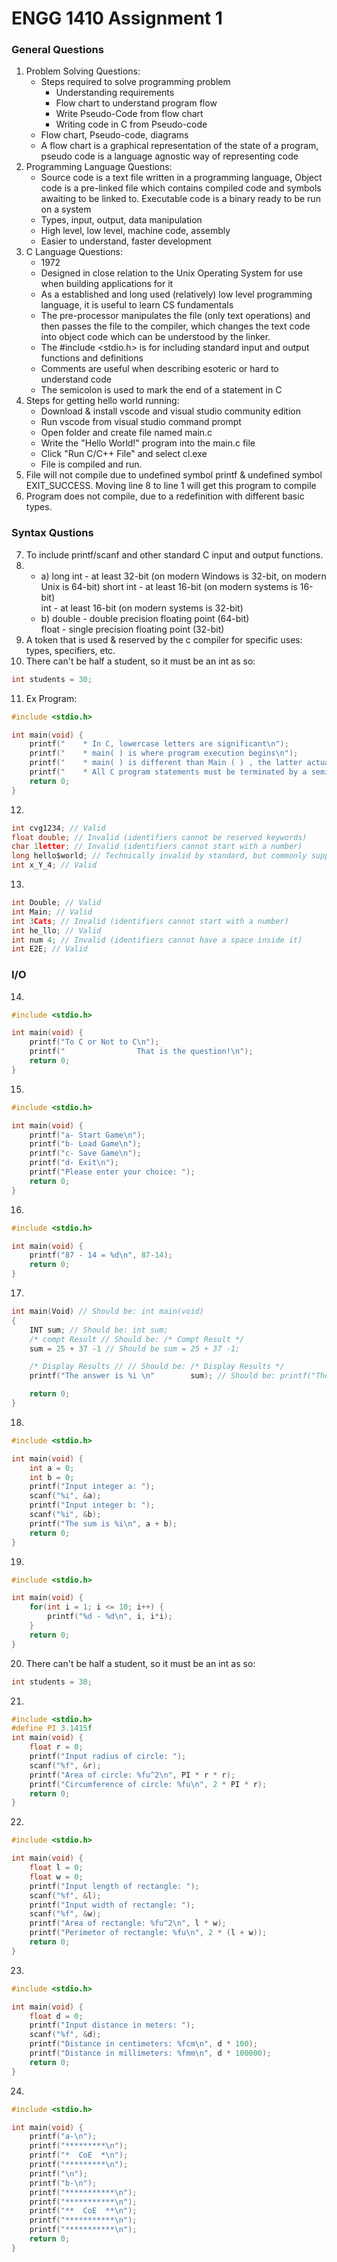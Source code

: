 # ENGG 1410 Assignment 1

### General Questions

1. Problem Solving Questions:
    * Steps required to solve programming problem
        * Understanding requirements
        * Flow chart to understand program flow
        * Write Pseudo-Code from flow chart
        * Writing code in C from Pseudo-code
    * Flow chart, Pseudo-code, diagrams
    * A flow chart is a graphical representation of the state of a program, pseudo code is a language agnostic way of representing code
2. Programming Language Questions:
    * Source code is a text file written in a programming language, Object code is a pre-linked file which contains compiled code and symbols awaiting to be linked to. Executable code is a binary ready to be run on a system
    * Types, input, output, data manipulation
    * High level, low level, machine code, assembly
    * Easier to understand, faster development
3. C Language Questions:
    * 1972
    * Designed in close relation to the Unix Operating System for use when building applications for it
    * As a established and long used (relatively) low level programming language, it is useful to learn CS fundamentals
    * The pre-processor manipulates the file (only text operations) and then passes the file to the compiler, which changes the text code into object code which can be understood by the linker.
    * The #include <stdio.h> is for including standard input and output functions and definitions
    * Comments are useful when describing esoteric or hard to understand code
    * The semicolon is used to mark the end of a statement in C
4. Steps for getting hello world running:
    * Download & install vscode and visual studio community edition
    * Run vscode from visual studio command prompt
    * Open folder and create file named main.c
    * Write the "Hello World!" program into the main.c file
    * Click "Run C/C++ File" and select cl.exe
    * File is compiled and run.
5. File will not compile due to undefined symbol printf & undefined symbol EXIT_SUCCESS. Moving line 8 to line 1 will get this program to compile
6. Program does not compile, due to a redefinition with different basic types.

### Syntax Qustions

7. To include printf/scanf and other standard C input and output functions.
8. 
    * a) long int - at least 32-bit (on modern Windows is 32-bit, on modern Unix is 64-bit)
    short int - at least 16-bit (on modern systems is 16-bit)  
    int - at least 16-bit (on modern systems is 32-bit)
    * b) double - double precision floating point (64-bit)  
    float - single precision floating point (32-bit)
9. A token that is used & reserved by the c compiler for specific uses: types, specifiers, etc.
10. There can't be half a student, so it must be an int as so: 
```c
int students = 30;
```
11. Ex Program:
```c
#include <stdio.h>

int main(void) {
    printf("    * In C, lowercase letters are significant\n");
    printf("    * main( ) is where program execution begins\n");
    printf("    * main( ) is different than Main ( ) , the latter actually will not serve the purpose\n");
    printf("    * All C program statements must be terminated by a semicolon\n");
    return 0;
}
```
12. 
```c
int cvg1234; // Valid
float double; // Invalid (identifiers cannot be reserved keywords)
char 1letter; // Invalid (identifiers cannot start with a number)
long hello$world; // Technically invalid by standard, but commonly supported as a compiler extension
int x_Y_4; // Valid
```
13. 
```c
int Double; // Valid
int Main; // Valid
int 3Cats; // Invalid (identifiers cannot start with a number)
int he_llo; // Valid
int num 4; // Invalid (identifiers cannot have a space inside it)
int E2E; // Valid
```
### I/O

14. 
```c
#include <stdio.h>

int main(void) {
    printf("To C or Not to C\n");
    printf("                That is the question!\n");
    return 0;
}
```
15. 
```c
#include <stdio.h>

int main(void) {
    printf("a- Start Game\n");
    printf("b- Load Game\n");
    printf("c- Save Game\n");
    printf("d- Exit\n");
    printf("Please enter your choice: ");
    return 0;
}
```
16. 
```c
#include <stdio.h>

int main(void) {
    printf("87 - 14 = %d\n", 87-14);
    return 0;
}
```

17. 
```c
int main(Void) // Should be: int main(void)
{
    INT sum; // Should be: int sum;
    /* compt Result // Should be: /* Compt Result */
    sum = 25 + 37 -1 // Should be sum = 25 + 37 -1;

    /* Display Results // // Should be: /* Display Results */
    printf("The answer is %i \n"        sum); // Should be: printf("The answer is %i \n", sum);

    return 0;
}
```

18. 
```c
#include <stdio.h>

int main(void) {
    int a = 0;
    int b = 0;
    printf("Input integer a: ");
    scanf("%i", &a);
    printf("Input integer b: ");
    scanf("%i", &b);
    printf("The sum is %i\n", a + b);
    return 0;
}
```

19. 
```c
#include <stdio.h>

int main(void) {
    for(int i = 1; i <= 10; i++) {
        printf("%d - %d\n", i, i*i);
    }
    return 0;
}
```
20. There can't be half a student, so it must be an int as so: 
```c
int students = 30;
```
21. 
```c
#include <stdio.h>
#define PI 3.1415f
int main(void) {
    float r = 0;
    printf("Input radius of circle: ");
    scanf("%f", &r);
    printf("Area of circle: %fu^2\n", PI * r * r);
    printf("Circumference of circle: %fu\n", 2 * PI * r);
    return 0;
}
```
22. 
```c
#include <stdio.h>

int main(void) {
    float l = 0;
    float w = 0;
    printf("Input length of rectangle: ");
    scanf("%f", &l);
    printf("Input width of rectangle: ");
    scanf("%f", &w);
    printf("Area of rectangle: %fu^2\n", l * w);
    printf("Perimeter of rectangle: %fu\n", 2 * (l + w));
    return 0;
}
```
23. 
```c
#include <stdio.h>

int main(void) {
    float d = 0;
    printf("Input distance in meters: ");
    scanf("%f", &d);
    printf("Distance in centimeters: %fcm\n", d * 100);
    printf("Distance in millimeters: %fmm\n", d * 100000);
    return 0;
}
```
24. 
```c
#include <stdio.h>

int main(void) {
    printf("a-\n");
    printf("*********\n");
    printf("*  CoE  *\n");
    printf("*********\n");
    printf("\n");
    printf("b-\n");
    printf("***********\n");
    printf("***********\n");
    printf("**  CoE  **\n");
    printf("***********\n");
    printf("***********\n");
    return 0;
}
```